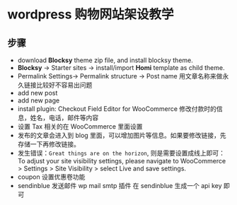# wordpress 购物网站架设教学

## 步骤

-   download **Blocksy** theme zip file, and install blocksy theme.
-   **Blocksy** -> Starter sites -> install/import **Homi** template as child theme.
-   Permalink Settings-> Permalink structure -> Post name 用文章名称来做永久链接比较好不容易出问题
-   add new post
-   add new page
-   install plugin: Checkout Field Editor for WooCommerce 修改付款时的信息，姓名，电话，邮件等内容
-   设置 Tax 相关的在 WooCommerce 里面设置
-   发布的文章会进入到 blog 里面，可以增加图片等信息。如果要修改链接，先存储一下再修改链接。
-   发生错误：`Great things are on the horizon`, 则是需要设置成线上即可：To adjust your site visibility settings, please navigate to WooCommerce > Settings > Site Visibility > select Live and save settings.
-   coupon 设置优惠卷功能
-   sendinblue 发送邮件 wp mail smtp 插件 在 sendinblue 生成一个 api key 即可
